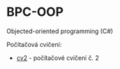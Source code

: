 # BPC-OOP

Objected-oriented programming (C#)

Počítačová cvičení:
- [cv2](https://github.com/larescze/bpc-oop/tree/cv2) - počítačové cvičení č. 2
